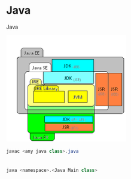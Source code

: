 # Java
Java

![java](https://github.com/Ngofilho/Java/blob/images/Java.png)
```java
javac <any java class>.java


java <namespace>.<Java Main class>
```
